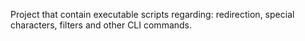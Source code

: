 Project that contain executable scripts regarding: redirection, special characters, filters and other CLI commands.